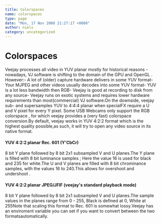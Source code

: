 ```yaml
---
title: Colorspaces
name: colorspaces
type: page
date: "Mon, 17 Nov 2008 21:27:17 +0000"
author: niels
category: uncategorized
---
```

# Colorspaces

Veejay processes all video in YUV planar mostly for historical reasons - nowadays, VJ software is shifting to the domain of the GPU and OpenGL . However:- A lot of (older) capture hardware delivers in some YUV format- Your MJPEG and other videos usually decodes into some YUV format- YUV is a lot less bandwidth then RGB- Veejay is good at recording to disk from any source- Veejay runs on exotic systems and requires lower hardware requirements than most(commercial) VJ software.On the downside, veejay sub- and supersamples YUV to 4:4:4 planar when specialFX require a U and V pixel for every Y pixel. Some USB Webcams only support the RGB colorspace , for which veejay provides a (very fast) colorspace conversion.By default, veejay works in YUV 4:2:2 format which is the highest quality possible,as such, it will try to open any video source in its native format.

#### YUV 4:2:2 planar Rec. 601 (Y'CbCr)

8 bit Y plane followed by 8 bit 2x1 subsampled V and U planes.The Y plane is filled with 8 bit luminance samples ; Here the value 16 is used for black and 235 for white.The U and V planes are filled with 8 bit chrominance samples, with the values 16 to 240.This allows for overshoot and undershoot .

#### YUV 4:2:2 planar JPEG/JFIF (veejay's standard playback mode)

8 bit Y plane followed by 8 bit 2x1 subsampled V and U planes.The sample values in the planes range from 0 - 255, Black is defined at 0, White at 255Note that scaling this format to Rec. 601 is somewhat lossy.Veejay has an enviroment variable you can set if you want to convert between the two formatsautomatically.